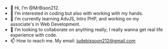 - 👋 Hi, I’m @MrBison212.
- 👀 I’m interested in coding but also with working with my hands.
- 🌱 I’m currently learning AdvJS, Intro PHP, and working on my associate's in Web Development.
- 💞️ I’m looking to collaborate on anything really; I really wanna get real life experience with code.
- 📫 How to reach me. My email: judebissoon212@gmail.com

<!---
MrBison212/MrBison212 is a ✨ special ✨ repository because its `README.md` (this file) appears on your GitHub profile.
You can click the Preview link to take a look at your changes.
--->
